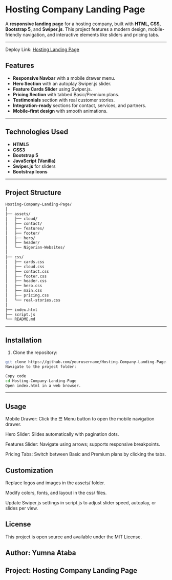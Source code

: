 # Hosting Company Landing Page

A **responsive landing page** for a hosting company, built with **HTML, CSS, Bootstrap 5**, and **Swiper.js**. This project features a modern design, mobile-friendly navigation, and interactive elements like sliders and pricing tabs.

---
Deploy Link: [Hosting Landing Page](https://hosting-company-1afb.vercel.app/)

## Features

- **Responsive Navbar** with a mobile drawer menu.
- **Hero Section** with an autoplay Swiper.js slider.
- **Feature Cards Slider** using Swiper.js.
- **Pricing Section** with tabbed Basic/Premium plans.
- **Testimonials** section with real customer stories.
- **Integration-ready** sections for contact, services, and partners.
- **Mobile-first design** with smooth animations.

---

## Technologies Used

- **HTML5**
- **CSS3**
- **Bootstrap 5**
- **JavaScript (Vanilla)**
- **Swiper.js** for sliders
- **Bootstrap Icons**

---

## Project Structure
```bash
Hosting-Company-Landing-Page/
│
├── assets/
│   ├── cloud/
│   ├── contact/
│   ├── features/
│   ├── footer/
│   ├── hero/
│   ├── header/
│   └── Nigerian-Websites/
│
├── css/
│   ├── cards.css
│   ├── cloud.css
│   ├── contact.css
│   ├── footer.css
│   ├── header.css
│   ├── hero.css
│   ├── main.css
│   ├── pricing.css
│   └── real-stories.css
│
├── index.html
├── script.js
└── README.md
```
---

## Installation

1. Clone the repository:

```bash
git clone https://github.com/yourusername/Hosting-Company-Landing-Page.git
Navigate to the project folder:
```
```bash
Copy code
cd Hosting-Company-Landing-Page
Open index.html in a web browser.
```
---
Usage
---
Mobile Drawer: Click the ☰ Menu button to open the mobile navigation drawer.

Hero Slider: Slides automatically with pagination dots.

Features Slider: Navigate using arrows; supports responsive breakpoints.

Pricing Tabs: Switch between Basic and Premium plans by clicking the tabs.

Customization
---
Replace logos and images in the assets/ folder.

Modify colors, fonts, and layout in the css/ files.

Update Swiper.js settings in script.js to adjust slider speed, autoplay, or slides per view.

License
---
This project is open source and available under the MIT License.

Author: Yumna Ataba
---
Project: Hosting Company Landing Page
---
